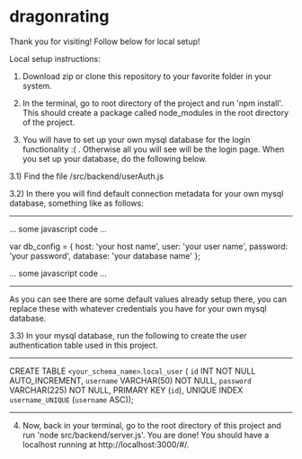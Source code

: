 # dragonrating

Thank you for visiting! Follow below for local setup! 

Local setup instructions:

1) Download zip or clone this repository to your favorite folder in your system. 

2) In the terminal, go to root directory of the project and run 'npm install'. This should create a package called node_modules in the root directory of the project. 

3) You will have to set up your own mysql database for the login functionality :( . Otherwise all you will see will be the login page. When you set up your database, do the following below. 
  
  3.1) Find the file <root>/src/backend/userAuth.js
  
  3.2) In there you will find default connection metadata for your own mysql database, something like as follows:
  
  __________________________________________________
  ... some javascript code ...
  
  var db_config = {
      host: 'your host name',
      user: 'your user name',
      password: 'your password',
      database: 'your database name'
  };
  
  ... some javascript code ... 
   ___________________________________________________
   
   As you can see there are some default values already setup there, you can replace these with whatever credentials
   you have for your own mysql database. 
   
   
   3.3) In your mysql database, run the following to create the user authentication table used in this
   project. 
   ___________________________________________________
   
   CREATE TABLE `<your_schema_name>`.`local_user` (
  `id` INT NOT NULL AUTO_INCREMENT,
  `username` VARCHAR(50) NOT NULL,
  `password` VARCHAR(225) NOT NULL,
  PRIMARY KEY (`id`),
  UNIQUE INDEX `username_UNIQUE` (`username` ASC));
   ___________________________________________________

4) Now, back in your terminal, go to the root directory of this project and run 'node src/backend/server.js'. You are done! You should have a localhost running at http://localhost:3000/#/. 

